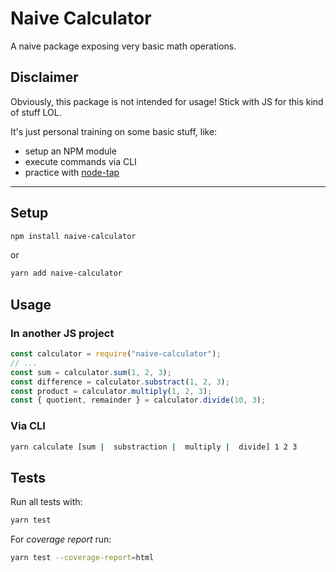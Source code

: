 # Naive Calculator

A naive package exposing very basic math operations.

## Disclaimer

Obviously, this package is not intended for usage! Stick with JS for this kind of stuff LOL.

It's just personal training on some basic stuff, like:
- setup an NPM module
- execute commands via CLI
- practice with [node-tap](https://github.com/tapjs/node-tap)

---

## Setup

```sh
npm install naive-calculator
```

or

```sh
yarn add naive-calculator
```
## Usage
### In another JS project


```js
const calculator = require("naive-calculator");
// ...
const sum = calculator.sum(1, 2, 3);
const difference = calculator.substract(1, 2, 3);
const product = calculator.multiply(1, 2, 3);
const { quotient, remainder } = calculator.divide(10, 3);
```
### Via CLI
```sh
yarn calculate [sum |  substraction |  multiply |  divide] 1 2 3
```

## Tests

Run all tests with:

```sh
yarn test
```

For *coverage report* run:

```sh
yarn test --coverage-report=html
```

